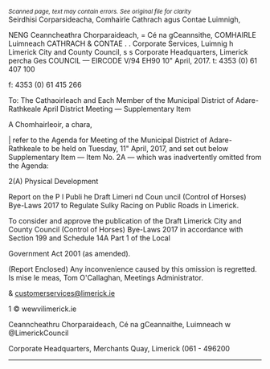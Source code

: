 *<small>Scanned page, text may contain errors. See original file for clarity</small>*  
Seirdhisi Corparsideacha,
Comhairle Cathrach agus Contae Luimnigh,

NENG Ceanncheathra Chorparaideach,
= Cé na gCeannsithe,
COMHAIRLE Luimneach
CATHRACH & CONTAE
. . Corporate Services,
Luimnig h Limerick City and County Council,
s s Corporate Headquarters,
Limerick percha Ges
COUNCIL —
EIRCODE V/94 EH90
10" April, 2017. t: 4353 (0) 61 407 100

f: 4353 (0) 61 415 266

To: The Cathaoirleach and Each Member of the Municipal District of Adare-Rathkeale
April District Meeting — Supplementary Item

A Chomhairleoir, a chara,

| refer to the Agenda for Meeting of the Municipal District of Adare-Rathkeale to be held on Tuesday,
11" April, 2017, and set out below Supplementary Item — Item No. 2A — which was inadvertently
omitted from the Agenda:

2(A) Physical Development

Report on the P l Publi he Draft Limeri nd Coun uncil (Control of
Horses) Bye-Laws 2017 to Regulate Sulky Racing on Public Roads in Limerick.

To consider and approve the publication of the Draft Limerick City and County Council (Control of
Horses) Bye-Laws 2017 in accordance with Section 199 and Schedule 14A Part 1 of the Local

Government Act 2001 (as amended).

(Report Enclosed)
Any inconvenience caused by this omission is regretted.
Is mise le meas,
Tom O'Callaghan,
Meetings Administrator.

& customerservices@limerick.ie

1 © wewvilimerick.ie

Ceanncheathru Chorparaideach, Cé na gCeannaithe, Luimneach w @LimerickCouncil

Corporate Headquarters, Merchants Quay, Limerick (061 - 496200

---
